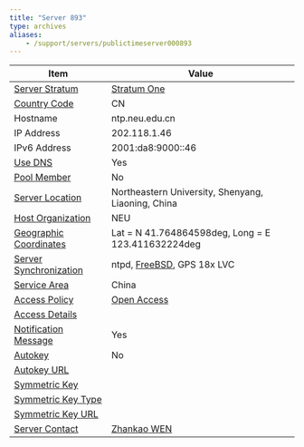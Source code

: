 ```yaml
---
title: "Server 893"
type: archives
aliases:
    - /support/servers/publictimeserver000893
---
```


| Item | Value |
| ----- | ----- |
| [Server Stratum](/support/servers/serverstratum) | [Stratum One](/support/servers/stratumonetimeservers) |
| [Country Code](/support/servers/countrycode) | CN |
| Hostname |  ntp.neu.edu.cn |
| IP Address |  202.118.1.46 |
| IPv6 Address |  2001:da8:9000::46 |
| [Use DNS](/support/servers/usedns) | Yes |
| [Pool Member](/support/servers/poolmember) | No |
| [Server Location](/support/servers/serverlocation) |  Northeastern University, Shenyang, Liaoning, China |
| [Host Organization](/support/servers/hostorganization) | NEU |
| [ Geographic Coordinates](/support/servers/geographiccoordinates) |  Lat = N 41.764864598deg, Long = E 123.411632224deg |
| [Server Synchronization](/support/servers/serversynchronization) | ntpd, [FreeBSD](https://www.freebsd.org), GPS 18x LVC |
| [Service Area](/support/servers/servicearea) | China |
| [Access Policy](/support/servers/accesspolicy) | [Open Access](/support/servers/openaccess) |
| [Access Details](/support/servers/accessdetails) |  |
| [Notification Message](/support/servers/notificationmessage) | Yes |
| [Autokey](/support/servers/autokey) | No |
| [Autokey URL](/support/servers/autokeyurl) | |
| [Symmetric Key](/support/servers/symmetrickey) |  |
| [Symmetric Key Type](/support/servers/symmetrickeytype) | |
| [Symmetric Key URL](/support/servers/symmetrickeyurl) | |
| [Server Contact](/support/servers/servercontact) | [Zhankao WEN](mailto:wzk@synet.edu.cn) |